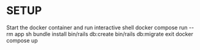 # SETUP
Start the docker container and run interactive shell
docker compose run --rm app sh
bundle install
bin/rails db:create
bin/rails db:migrate
exit
docker compose up


